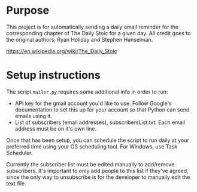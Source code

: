 # Purpose

This project is for automatically sending a daily email reminder for the corresponding chapter of The Daily Stoic for a given day.
All credit goes to the original authors; Ryan Holiday and Stephen Hanselman.

https://en.wikipedia.org/wiki/The_Daily_Stoic

# Setup instructions

The script `mailer.py` requires some additional info in order to run:
* API key for the gmail account you'd like to use. Follow Google's documentation to set this up for your account so that Python can send emails using it.
* List of subscribers (email addresses), subscribersList.txt. Each email address must be on it's own line.

Once that has been setup, you can schedule the script to run daily at your preferred time using your OS scheduling tool. For Windows, use Task Scheduler.

Currently the subscriber list must be edited manually to add/remove subscribers. It's important to only add people to this list if they've agreed, since the only way to unsubscribe is for the developer to manually edit the text file.